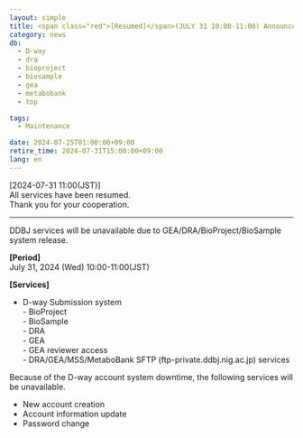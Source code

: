 ```yaml
---
layout: simple
title: <span class="red">[Resumed]</span>(JULY 31 10:00-11:00) Announcement of GEA/DRA/BioProject/BioSample system suspension 
category: news
db:
  - D-way
  - dra
  - bioproject
  - biosample
  - gea
  - metabobank
  - top

tags:
  - Maintenance

date: 2024-07-25T01:00:00+09:00
retire_time: 2024-07-31T15:00:00+09:00
lang: en
---
```


<span class="red">[2024-07-31 11:00(JST)]</span>    
All services have been resumed.    
Thank you for your cooperation.    

---
DDBJ services will be unavailable due to GEA/DRA/BioProject/BioSample system release.    

**[Period]**  
July 31, 2024 (Wed) 10:00-11:00(JST)    

**[Services]**
- D-way Submission system  
        - BioProject  
        - BioSample  
        - DRA  
        - GEA  
        - GEA reviewer access  
        - DRA/GEA/MSS/MetaboBank SFTP (ftp-private.ddbj.nig.ac.jp) services  

Because of the D-way account system downtime, the following services will be unavailable.
- New account creation
- Account information update
- Password change